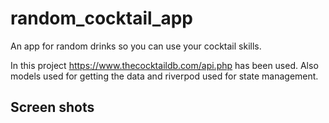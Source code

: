 # random_cocktail_app

An app for random drinks so you can use your cocktail skills.

In this project https://www.thecocktaildb.com/api.php has been used. Also models used for getting the data and riverpod used for state management. 

## Screen shots 



